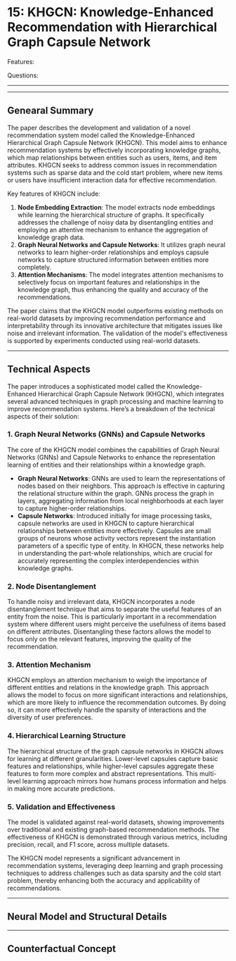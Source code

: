 # 15: KHGCN: Knowledge-Enhanced Recommendation with Hierarchical Graph Capsule Network

Features:

Questions:

---

---

## Genearal Summary

The paper describes the development and validation of a novel recommendation system model called the Knowledge-Enhanced Hierarchical Graph Capsule Network (KHGCN). This model aims to enhance recommendation systems by effectively incorporating knowledge graphs, which map relationships between entities such as users, items, and item attributes. KHGCN seeks to address common issues in recommendation systems such as sparse data and the cold start problem, where new items or users have insufficient interaction data for effective recommendation.

Key features of KHGCN include:

1. **Node Embedding Extraction**: The model extracts node embeddings while learning the hierarchical structure of graphs. It specifically addresses the challenge of noisy data by disentangling entities and employing an attentive mechanism to enhance the aggregation of knowledge graph data.
2. **Graph Neural Networks and Capsule Networks**: It utilizes graph neural networks to learn higher-order relationships and employs capsule networks to capture structured information between entities more completely.
3. **Attention Mechanisms**: The model integrates attention mechanisms to selectively focus on important features and relationships in the knowledge graph, thus enhancing the quality and accuracy of the recommendations.

The paper claims that the KHGCN model outperforms existing methods on real-world datasets by improving recommendation performance and interpretability through its innovative architecture that mitigates issues like noise and irrelevant information. The validation of the model's effectiveness is supported by experiments conducted using real-world datasets.

---

## Technical Aspects

The paper introduces a sophisticated model called the Knowledge-Enhanced Hierarchical Graph Capsule Network (KHGCN), which integrates several advanced techniques in graph processing and machine learning to improve recommendation systems. Here’s a breakdown of the technical aspects of their solution:

### **1. Graph Neural Networks (GNNs) and Capsule Networks**

The core of the KHGCN model combines the capabilities of Graph Neural Networks (GNNs) and Capsule Networks to enhance the representation learning of entities and their relationships within a knowledge graph.

- **Graph Neural Networks**: GNNs are used to learn the representations of nodes based on their neighbors. This approach is effective in capturing the relational structure within the graph. GNNs process the graph in layers, aggregating information from local neighborhoods at each layer to capture higher-order relationships.
- **Capsule Networks**: Introduced initially for image processing tasks, capsule networks are used in KHGCN to capture hierarchical relationships between entities more effectively. Capsules are small groups of neurons whose activity vectors represent the instantiation parameters of a specific type of entity. In KHGCN, these networks help in understanding the part-whole relationships, which are crucial for accurately representing the complex interdependencies within knowledge graphs.

### **2. Node Disentanglement**

To handle noisy and irrelevant data, KHGCN incorporates a node disentanglement technique that aims to separate the useful features of an entity from the noise. This is particularly important in a recommendation system where different users might perceive the usefulness of items based on different attributes. Disentangling these factors allows the model to focus only on the relevant features, improving the quality of the recommendation.

### **3. Attention Mechanism**

KHGCN employs an attention mechanism to weigh the importance of different entities and relations in the knowledge graph. This approach allows the model to focus on more significant interactions and relationships, which are more likely to influence the recommendation outcomes. By doing so, it can more effectively handle the sparsity of interactions and the diversity of user preferences.

### **4. Hierarchical Learning Structure**

The hierarchical structure of the graph capsule networks in KHGCN allows for learning at different granularities. Lower-level capsules capture basic features and relationships, while higher-level capsules aggregate these features to form more complex and abstract representations. This multi-level learning approach mirrors how humans process information and helps in making more accurate predictions.

### **5. Validation and Effectiveness**

The model is validated against real-world datasets, showing improvements over traditional and existing graph-based recommendation methods. The effectiveness of KHGCN is demonstrated through various metrics, including precision, recall, and F1 score, across multiple datasets.

The KHGCN model represents a significant advancement in recommendation systems, leveraging deep learning and graph processing techniques to address challenges such as data sparsity and the cold start problem, thereby enhancing both the accuracy and applicability of recommendations.

---

## Neural Model and Structural Details

---

## Counterfactual Concept